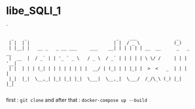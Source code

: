 # libe_SQLI_1

`
````
  _    _                                  _    ___               _        
 | |  | |                                | |  / _ \             (_)       
 | |__| |   __ _   _ __ ___     ___    __| | | | | | __  __      _   _ __ 
 |  __  |  / _` | | '_ ` _ \   / _ \  / _` | | | | | \ \/ /     | | | '__|
 | |  | | | (_| | | | | | | | |  __/ | (_| | | |_| |  >  <   _  | | | |   
 |_|  |_|  \__,_| |_| |_| |_|  \___|  \__,_|  \___/  /_/\_\ (_) |_| |_|   
                                                                          
````                                                                          

first : 
```git clone```
and after that :
 ```docker-compose up --build```